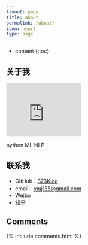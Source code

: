```yaml
---
layout: page
title: About
permalink: /about/
icon: heart
type: page
---
```


* content
{:toc}

## 关于我

<iframe src="https://githubbadge.appspot.com/373Kice?s=1" style="border: 0;height: 142px;width: 200px;overflow: hidden;" frameBorder="0"></iframe>

python ML NLP

## 联系我

* GitHub：[373Kice](https://github.com/373Kice)
* email：<ymj155@gmail.com>
* [Weibo](https://weibo.com/2922030663)
* [知乎](https://www.zhihu.com/people/373kice)

<!-- 
* [豆瓣](https://www.douban.com/people/42525035/)
 -->

## Comments

{% include comments.html %}
